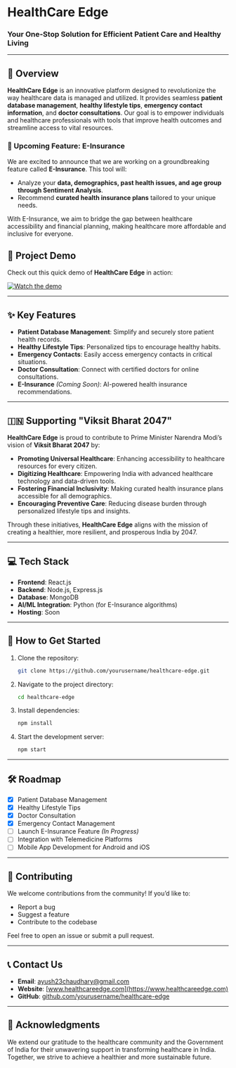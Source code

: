 # HealthCare Edge

### Your One-Stop Solution for Efficient Patient Care and Healthy Living

---

## 🌟 Overview
**HealthCare Edge** is an innovative platform designed to revolutionize the way healthcare data is managed and utilized. It provides seamless **patient database management**, **healthy lifestyle tips**, **emergency contact information**, and **doctor consultations**. Our goal is to empower individuals and healthcare professionals with tools that improve health outcomes and streamline access to vital resources.

### 🚀 Upcoming Feature: **E-Insurance**
We are excited to announce that we are working on a groundbreaking feature called **E-Insurance**. This tool will:
- Analyze your **data, demographics, past health issues, and age group through Sentiment Analysis**.
- Recommend **curated health insurance plans** tailored to your unique needs.

With E-Insurance, we aim to bridge the gap between healthcare accessibility and financial planning, making healthcare more affordable and inclusive for everyone.
## 🎥 Project Demo
Check out this quick demo of **HealthCare Edge** in action:

[![Watch the demo](https://img.youtube.com/vi/KEUB93QNNfs/0.jpg)](https://www.youtube.com/watch?v=KEUB93QNNfs)





---

## ✨ Key Features
- **Patient Database Management**: Simplify and securely store patient health records.
- **Healthy Lifestyle Tips**: Personalized tips to encourage healthy habits.
- **Emergency Contacts**: Easily access emergency contacts in critical situations.
- **Doctor Consultation**: Connect with certified doctors for online consultations.
- **E-Insurance** *(Coming Soon)*: AI-powered health insurance recommendations.

---

## 🇮🇳 Supporting "Viksit Bharat 2047"
**HealthCare Edge** is proud to contribute to Prime Minister Narendra Modi’s vision of **Viksit Bharat 2047** by:
- **Promoting Universal Healthcare**: Enhancing accessibility to healthcare resources for every citizen.
- **Digitizing Healthcare**: Empowering India with advanced healthcare technology and data-driven tools.
- **Fostering Financial Inclusivity**: Making curated health insurance plans accessible for all demographics.
- **Encouraging Preventive Care**: Reducing disease burden through personalized lifestyle tips and insights.

Through these initiatives, **HealthCare Edge** aligns with the mission of creating a healthier, more resilient, and prosperous India by 2047.

---

## 💻 Tech Stack
- **Frontend**: React.js
- **Backend**: Node.js, Express.js
- **Database**: MongoDB
- **AI/ML Integration**: Python (for E-Insurance algorithms)
- **Hosting**: Soon

---

## 📌 How to Get Started
1. Clone the repository:  
   ```bash
   git clone https://github.com/yourusername/healthcare-edge.git
   ```
2. Navigate to the project directory:  
   ```bash
   cd healthcare-edge
   ```
3. Install dependencies:  
   ```bash
   npm install
   ```
4. Start the development server:  
   ```bash
   npm start
   ```

---

## 🛠️ Roadmap
- [x] Patient Database Management
- [x] Healthy Lifestyle Tips
- [x] Doctor Consultation
- [x] Emergency Contact Management
- [ ] Launch E-Insurance Feature *(In Progress)*
- [ ] Integration with Telemedicine Platforms
- [ ] Mobile App Development for Android and iOS

---

## 🤝 Contributing
We welcome contributions from the community! If you’d like to:
- Report a bug
- Suggest a feature
- Contribute to the codebase

Feel free to open an issue or submit a pull request.

---

## 📞 Contact Us
- **Email**: ayush23chaudhary@gmail.com 
- **Website**: [www.healthcareedge.com](https://www.healthcareedge.com)  
- **GitHub**: [github.com/yourusername/healthcare-edge](https://github.com/ayush23chaudhary/Hack_JMI_Byte_Benders)

---

## 🏅 Acknowledgments
We extend our gratitude to the healthcare community and the Government of India for their unwavering support in transforming healthcare in India. Together, we strive to achieve a healthier and more sustainable future.

